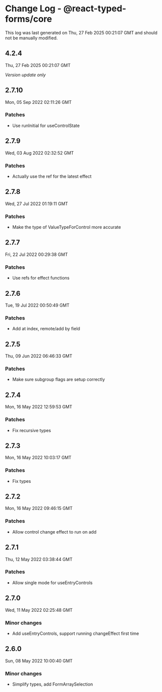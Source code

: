 # Change Log - @react-typed-forms/core

This log was last generated on Thu, 27 Feb 2025 00:21:07 GMT and should not be manually modified.

## 4.2.4
Thu, 27 Feb 2025 00:21:07 GMT

_Version update only_

## 2.7.10
Mon, 05 Sep 2022 02:11:26 GMT

### Patches

- Use runInitial for useControlState

## 2.7.9
Wed, 03 Aug 2022 02:32:52 GMT

### Patches

- Actually use the ref for the latest effect

## 2.7.8
Wed, 27 Jul 2022 01:19:11 GMT

### Patches

- Make the type of ValueTypeForControl more accurate

## 2.7.7
Fri, 22 Jul 2022 00:29:38 GMT

### Patches

- Use refs for effect functions

## 2.7.6
Tue, 19 Jul 2022 00:50:49 GMT

### Patches

- Add at index, remote/add by field

## 2.7.5
Thu, 09 Jun 2022 06:46:33 GMT

### Patches

- Make sure subgroup flags are setup correctly

## 2.7.4
Mon, 16 May 2022 12:59:53 GMT

### Patches

- Fix recursive types

## 2.7.3
Mon, 16 May 2022 10:03:17 GMT

### Patches

- Fix types

## 2.7.2
Mon, 16 May 2022 09:46:15 GMT

### Patches

- Allow control change effect to run on add

## 2.7.1
Thu, 12 May 2022 03:38:44 GMT

### Patches

- Allow single mode for useEntryControls

## 2.7.0
Wed, 11 May 2022 02:25:48 GMT

### Minor changes

-  Add useEntryControls, support running changeEffect first time

## 2.6.0
Sun, 08 May 2022 10:00:40 GMT

### Minor changes

- Simplify types, add FormArraySelection

